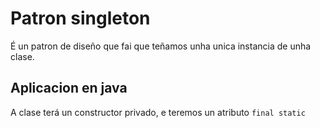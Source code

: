 # Patron singleton
É un patron de diseño que fai que teñamos unha unica instancia de unha clase.

## Aplicacion en java
A clase terá un constructor privado, e teremos un atributo `final static`